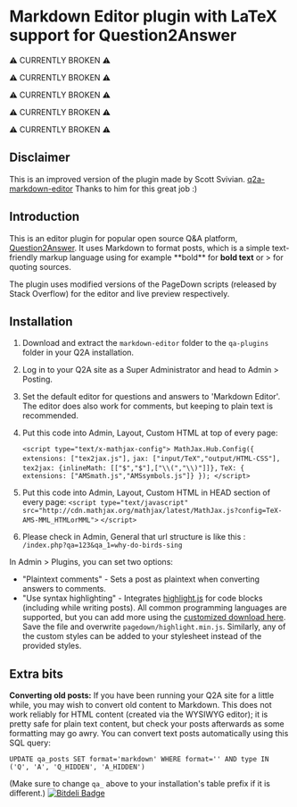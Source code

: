 Markdown Editor plugin with LaTeX support for Question2Answer
=================================================

:warning: CURRENTLY BROKEN :warning:

:warning: CURRENTLY BROKEN :warning:

:warning: CURRENTLY BROKEN :warning:

:warning: CURRENTLY BROKEN :warning:

:warning: CURRENTLY BROKEN :warning:

Disclaimer
-------------------------------------------------

This is an improved version of the plugin made by Scott Svivian. 
[q2a-markdown-editor](https://github.com/svivian/q2a-markdown-editor)
Thanks to him for this great job :)


Introduction
-------------------------------------------------

This is an editor plugin for popular open source Q&A platform, [Question2Answer](http://www.question2answer.org). It uses Markdown to format posts, which is a simple text-friendly markup language using for example \*\*bold\*\* for **bold text** or \> for quoting sources.

The plugin uses modified versions of the PageDown scripts (released by Stack Overflow) for the editor and live preview respectively.




Installation
-------------------------------------------------

1. Download and extract the `markdown-editor` folder to the `qa-plugins` folder in your Q2A installation.
2. Log in to your Q2A site as a Super Administrator and head to Admin > Posting.
3. Set the default editor for questions and answers to 'Markdown Editor'. The editor does also work for comments, but keeping to plain text is recommended.
4. Put this code into Admin, Layout, Custom HTML at top of every page: 
    
    `<script type="text/x-mathjax-config">
    MathJax.Hub.Config({
	  extensions: ["tex2jax.js"],`
    `jax: ["input/TeX","output/HTML-CSS"],
    tex2jax: {inlineMath: [["$","$"],["\\(","\\)"]]},`
    `TeX: { extensions: ["AMSmath.js","AMSsymbols.js"]}
    });
    </script>`
    
5. Put this code into Admin, Layout, Custom HTML in HEAD section of every page: 
    `<script type="text/javascript"
    src="http://cdn.mathjax.org/mathjax/latest/MathJax.js?config=TeX-AMS-MML_HTMLorMML">`
    `</script>`
6. Please check in Admin, General that url structure is like this : 
    `/index.php?qa=123&qa_1=why-do-birds-sing`


In Admin > Plugins, you can set two options:

- "Plaintext comments" - Sets a post as plaintext when converting answers to comments.
- "Use syntax highlighting" - Integrates [highlight.js](http://softwaremaniacs.org/soft/highlight/en/) for code blocks (including while writing posts). All common programming languages are supported, but you can add more using the [customized download here](http://softwaremaniacs.org/soft/highlight/en/download/). Save the file and overwrite `pagedown/highlight.min.js`. Similarly, any of the custom styles can be added to your stylesheet instead of the provided styles.



Extra bits
-------------------------------------------------

**Converting old posts:** If you have been running your Q2A site for a little while, you may wish to convert old content to Markdown. This does not work reliably for HTML content (created via the WYSIWYG editor); it is pretty safe for plain text content, but check your posts afterwards as some formatting may go awry. You can convert text posts automatically using this SQL query:

    UPDATE qa_posts SET format='markdown' WHERE format='' AND type IN ('Q', 'A', 'Q_HIDDEN', 'A_HIDDEN')

(Make sure to change `qa_` above to your installation's table prefix if it is different.)
[![Bitdeli Badge](https://d2weczhvl823v0.cloudfront.net/thibaultduponchelle/q2a-markdown-editor-latex/trend.png)](https://bitdeli.com/free "Bitdeli Badge")
